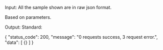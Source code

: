 Input:
All the sample shown are in raw json format.

Based on parameters.


Output:
Standard:

{
    "status_code": 200,
    "message": "0 requests success, 3 request error.",
    "data": [
        {}
        ]
}
